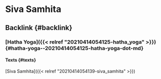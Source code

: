 # Siva Samhita


## Backlink {#backlink}


### [Hatha Yoga]({{< relref "20210414054125-hatha_yoga" >}}) {#hatha-yoga--20210414054125-hatha-yoga-dot-md}


#### Texts {#texts}

[Siva Samhita]({{< relref "20210414054139-siva_samhita" >}})

